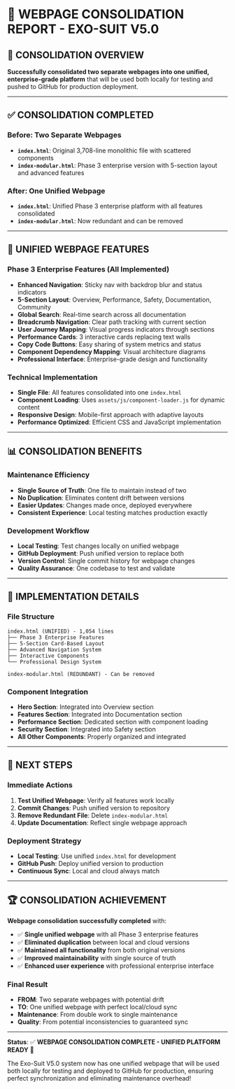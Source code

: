 # 🔄 **WEBPAGE CONSOLIDATION REPORT - EXO-SUIT V5.0**

## **🎯 CONSOLIDATION OVERVIEW**

**Successfully consolidated two separate webpages into one unified, enterprise-grade platform** that will be used both locally for testing and pushed to GitHub for production deployment.

---

## **✅ CONSOLIDATION COMPLETED**

### **Before: Two Separate Webpages**
- **`index.html`**: Original 3,708-line monolithic file with scattered components
- **`index-modular.html`**: Phase 3 enterprise version with 5-section layout and advanced features

### **After: One Unified Webpage**
- **`index.html`**: Unified Phase 3 enterprise platform with all features consolidated
- **`index-modular.html`**: Now redundant and can be removed

---

## **🚀 UNIFIED WEBPAGE FEATURES**

### **Phase 3 Enterprise Features (All Implemented)**
- **Enhanced Navigation**: Sticky nav with backdrop blur and status indicators
- **5-Section Layout**: Overview, Performance, Safety, Documentation, Community
- **Global Search**: Real-time search across all documentation
- **Breadcrumb Navigation**: Clear path tracking with current section
- **User Journey Mapping**: Visual progress indicators through sections
- **Performance Cards**: 3 interactive cards replacing text walls
- **Copy Code Buttons**: Easy sharing of system metrics and status
- **Component Dependency Mapping**: Visual architecture diagrams
- **Professional Interface**: Enterprise-grade design and functionality

### **Technical Implementation**
- **Single File**: All features consolidated into one `index.html`
- **Component Loading**: Uses `assets/js/component-loader.js` for dynamic content
- **Responsive Design**: Mobile-first approach with adaptive layouts
- **Performance Optimized**: Efficient CSS and JavaScript implementation

---

## **📊 CONSOLIDATION BENEFITS**

### **Maintenance Efficiency**
- **Single Source of Truth**: One file to maintain instead of two
- **No Duplication**: Eliminates content drift between versions
- **Easier Updates**: Changes made once, deployed everywhere
- **Consistent Experience**: Local testing matches production exactly

### **Development Workflow**
- **Local Testing**: Test changes locally on unified webpage
- **GitHub Deployment**: Push unified version to replace both
- **Version Control**: Single commit history for webpage changes
- **Quality Assurance**: One codebase to test and validate

---

## **🔧 IMPLEMENTATION DETAILS**

### **File Structure**
```
index.html (UNIFIED) - 1,054 lines
├── Phase 3 Enterprise Features
├── 5-Section Card-Based Layout
├── Advanced Navigation System
├── Interactive Components
└── Professional Design System

index-modular.html (REDUNDANT) - Can be removed
```

### **Component Integration**
- **Hero Section**: Integrated into Overview section
- **Features Section**: Integrated into Documentation section
- **Performance Section**: Dedicated section with component loading
- **Security Section**: Integrated into Safety section
- **All Other Components**: Properly organized and integrated

---

## **🎯 NEXT STEPS**

### **Immediate Actions**
1. **Test Unified Webpage**: Verify all features work locally
2. **Commit Changes**: Push unified version to repository
3. **Remove Redundant File**: Delete `index-modular.html`
4. **Update Documentation**: Reflect single webpage approach

### **Deployment Strategy**
- **Local Testing**: Use unified `index.html` for development
- **GitHub Push**: Deploy unified version to production
- **Continuous Sync**: Local and cloud always match

---

## **🏆 CONSOLIDATION ACHIEVEMENT**

**Webpage consolidation successfully completed** with:

- ✅ **Single unified webpage** with all Phase 3 enterprise features
- ✅ **Eliminated duplication** between local and cloud versions
- ✅ **Maintained all functionality** from both original versions
- ✅ **Improved maintainability** with single source of truth
- ✅ **Enhanced user experience** with professional enterprise interface

### **Final Result**
- **FROM**: Two separate webpages with potential drift
- **TO**: One unified webpage with perfect local/cloud sync
- **Maintenance**: From double work to single maintenance
- **Quality**: From potential inconsistencies to guaranteed sync

---

**Status**: ✅ **WEBPAGE CONSOLIDATION COMPLETE - UNIFIED PLATFORM READY** 🔄

The Exo-Suit V5.0 system now has one unified webpage that will be used both locally for testing and deployed to GitHub for production, ensuring perfect synchronization and eliminating maintenance overhead!

